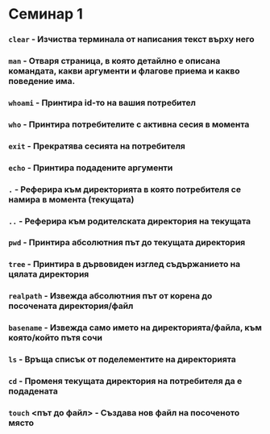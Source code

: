 # Семинар 1

### `clear` - Изчиства терминала от написания текст върху него 

### `man` <argument> - Отваря страница, в която детайлно е описана командата, какви аргументи и флагове приема и какво поведение има.

### `whoami` - Принтира id-то на вашия потребител

### `who` - Принтира потребителите с активна сесия в момента

### `exit` - Прекратява сесията на потребителя

### `echo` <argument> - Принтира подадените аргументи

### `.` - Реферира към директорията в която потребителя се намира в момента (текущата)

### `..` - Реферира към родителската директория на текущата

### `pwd` - Принтира абсолютния път до текущата директория

### `tree` - Принтира в дървовиден изглед съдържанието на цялата директория

### `realpath` - Извежда абсолютния път от корена до посочената директория/файл

### `basename` - Извежда само името на директорията/файла, към която/който пътя сочи

### `ls` - Връща списък от поделементите на директорията

### `cd` - Променя текущата директория на потребителя да е подадената

### `touch` <път до файл> - Създава нов файл на посоченото място
